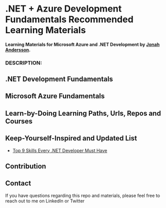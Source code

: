 # .NET + Azure Development Fundamentals Recommended Learning Materials

#### Learning Materials for Microsoft Azure and .NET Development by [Jonah Andersson](https://www.linkedin.com/in/jonahandersson).


### DESCRIPTION: 



## .NET Development Fundamentals 






## Microsoft Azure Fundamentals 



## Learn-by-Doing Learning Paths, Urls, Repos and Courses



## Keep-Yourself-Inspired and Updated List 

- [Top 9 Skills Every .NET Developer Must Have](https://www.dotnetnakama.com/blog/top-9-skills-every-dotnet-developer-must-have/)


## Contribution 




## Contact 

If you have questions regarding this repo and materials, please feel free to reach out to me on LinkedIn or Twitter
